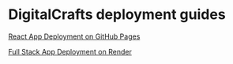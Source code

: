 # DigitalCrafts deployment guides

[React App Deployment on GitHub Pages](https://github.com/jdmelin/dc-deployment/blob/main/react-github-pages.md)

[Full Stack App Deployment on Render](https://github.com/jdmelin/dc-deployment/blob/main/full-stack-render.md)